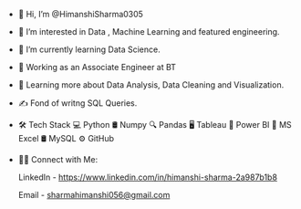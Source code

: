 - 👋 Hi, I’m @HimanshiSharma0305
- 👀 I’m interested in Data , Machine Learning and featured engineering.
- 🌱 I’m currently learning Data Science.
- 💼 Working as an Associate Engineer at BT
- 🌱 Learning more about Data Analysis, Data Cleaning and Visualization.
- ✍️ Fond of writng SQL Queries.
- 🛠  Tech Stack
    💻   Python
    🛢   Numpy
    🔍   Pandas
    🖥   Tableau
    📱   Power BI
    🔧   MS Excel
    🛢   MySQL
    ⚙️   GitHub
 - 🤝🏻  Connect with Me:
   
   LinkedIn - https://www.linkedin.com/in/himanshi-sharma-2a987b1b8

   Email - sharmahimanshi056@gmail.com

<!---
HimanshiSharma0305/HimanshiSharma0305 is a ✨ special ✨ repository because its `README.md` (this file) appears on your GitHub profile.
You can click the Preview link to take a look at your changes.
--->
